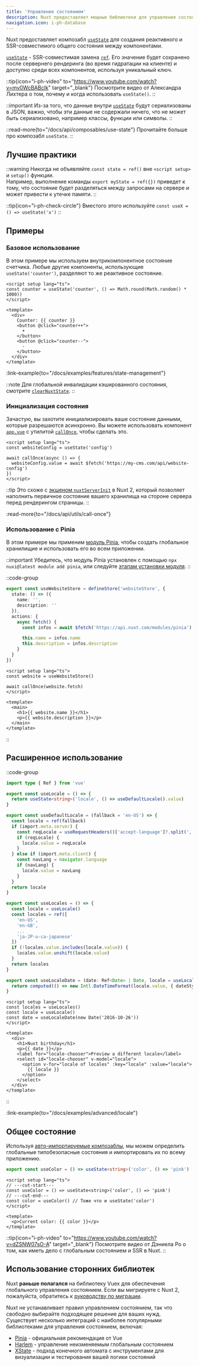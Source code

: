 ```yaml
---
title: 'Управление состоянием'
description: Nuxt предоставляет мощные библиотеки для управления состоянием и композабл useState для создания реактивного и SSR-совместимого общего состояния.
navigation.icon: i-ph-database
---
```


Nuxt предоставляет композабл [`useState`](/docs/api/composables/use-state) для создания реактивного и SSR-совместимого общего состояния между компонентами.

[`useState`](/docs/api/composables/use-state) - SSR-совместимая замена [`ref`](https://ru.vuejs.org/api/reactivity-core.html#ref). Его значение будет сохранено после сервернего рендеринга (во время гидратации на клиенте) и доступно среди всех компонентов, используя уникальный ключ.

::tip{icon="i-ph-video" to="https://www.youtube.com/watch?v=mv0WcBABcIk" target="_blank"}
Посмотрите видео от Александра Лихтера о том, почему и когда использовать `useState()`.
::

::important
Из-за того, что данные внутри [`useState`](/docs/api/composables/use-state) будут сериализованы в JSON, важно, чтобы эти данные не содержали ничего, что не может быть сериализовано, например классы, функции или символы.
::

::read-more{to="/docs/api/composables/use-state"}
Прочитайте больше про композабл `useState`.
::

## Лучшие практики

::warning
Никогда не объявляйте `const state = ref()` вне `<script setup>` и `setup()` функции.<br>
Например, выполнение команды `export myState = ref({})` приведет к тому, что состояние будет разделяться между запросами на сервере и может привести к утечке памяти.
::

::tip{icon="i-ph-check-circle"}
Вместого этого используйте `const useX = () => useState('x')`
::

## Примеры

### Базовое использование

В этом примере мы используем внутрикомпонентное состояние счетчика. Любые другие компоненты, использующие `useState('counter')`, разделяют то же реактивное состояние.

```vue twoslash [app.vue]
<script setup lang="ts">
const counter = useState('counter', () => Math.round(Math.random() * 1000))
</script>

<template>
  <div>
    Counter: {{ counter }}
    <button @click="counter++">
      +
    </button>
    <button @click="counter--">
      -
    </button>
  </div>
</template>
```

:link-example{to="/docs/examples/features/state-management"}

::note
Для глобальной инвалидации кэшированного состояния, смотрите [`clearNuxtState`](/docs/api/utils/clear-nuxt-state).
::

### Инициализация состояния

Зачастую, вы захотите инициализировать ваше состояние данными, которые разрешаются асинхронно. Вы можете использовать компонент [`app.vue`](/docs/guide/directory-structure/app) с утилитой [`callOnce`](/docs/api/utils/call-once), чтобы сделать это.

```vue twoslash [app.vue]
<script setup lang="ts">
const websiteConfig = useState('config')

await callOnce(async () => {
  websiteConfig.value = await $fetch('https://my-cms.com/api/website-config')
})
</script>
```

::tip
Это схоже с [экшеном `nuxtServerInit`](https://v2.nuxt.com/docs/directory-structure/store/#the-nuxtserverinit-action) в Nuxt 2, который позволяет наполнить первичное состояние вашего хранилища на стороне сервера перед рендерингом страницы.
::

:read-more{to="/docs/api/utils/call-once"}

### Использование с Pinia

В этом примере мы применим [модуль Pinia](/modules/pinia), чтобы создать глобальное хранилищие и использовать его во всем приложении.

::important
Убедитесь, что модуль Pinia установлен с помощью `npx nuxi@latest module add pinia`, или следуйте [этапам установки модуля](https://pinia.vuejs.org/ssr/nuxt.html#Installation).
::

::code-group
```ts [stores/website.ts]
export const useWebsiteStore = defineStore('websiteStore', {
  state: () => ({
    name: '',
    description: ''
  }),
  actions: {
    async fetch() {
      const infos = await $fetch('https://api.nuxt.com/modules/pinia')

      this.name = infos.name
      this.description = infos.description
    }
  }
})
```
```vue [app.vue]
<script setup lang="ts">
const website = useWebsiteStore()

await callOnce(website.fetch)
</script>

<template>
  <main>
    <h1>{{ website.name }}</h1>
    <p>{{ website.description }}</p>
  </main>
</template>
```
::

## Расширенное использование

::code-group
```ts [composables/locale.ts]
import type { Ref } from 'vue'

export const useLocale = () => {
  return useState<string>('locale', () => useDefaultLocale().value)
}

export const useDefaultLocale = (fallback = 'en-US') => {
  const locale = ref(fallback)
  if (import.meta.server) {
    const reqLocale = useRequestHeaders()['accept-language']?.split(',')[0]
    if (reqLocale) {
      locale.value = reqLocale
    }
  } else if (import.meta.client) {
    const navLang = navigator.language
    if (navLang) {
      locale.value = navLang
    }
  }
  return locale
}

export const useLocales = () => {
  const locale = useLocale()
  const locales = ref([
    'en-US',
    'en-GB',
    ...
    'ja-JP-u-ca-japanese'
  ])
  if (!locales.value.includes(locale.value)) {
    locales.value.unshift(locale.value)
  }
  return locales
}

export const useLocaleDate = (date: Ref<Date> | Date, locale = useLocale()) => {
  return computed(() => new Intl.DateTimeFormat(locale.value, { dateStyle: 'full' }).format(unref(date)))
}
```

```vue [app.vue]
<script setup lang="ts">
const locales = useLocales()
const locale = useLocale()
const date = useLocaleDate(new Date('2016-10-26'))
</script>

<template>
  <div>
    <h1>Nuxt birthday</h1>
    <p>{{ date }}</p>
    <label for="locale-chooser">Preview a different locale</label>
    <select id="locale-chooser" v-model="locale">
      <option v-for="locale of locales" :key="locale" :value="locale">
        {{ locale }}
      </option>
    </select>
  </div>
</template>
```
::

:link-example{to="/docs/examples/advanced/locale"}

## Общее состояние

Используя [авто-импортируемые композаблы](/docs/guide/directory-structure/composables), мы можем определить глобальные типобезопасные состояния и импортировать их по всему приложению.

```ts twoslash [composables/states.ts]
export const useColor = () => useState<string>('color', () => 'pink')
```

```vue [app.vue]
<script setup lang="ts">
// ---cut-start---
const useColor = () => useState<string>('color', () => 'pink')
// ---cut-end---
const color = useColor() // Тоже что и useState('color')
</script>

<template>
  <p>Current color: {{ color }}</p>
</template>
```

::tip{icon="i-ph-video" to="https://www.youtube.com/watch?v=dZSNW07sO-A" target="_blank"}
Посмотрите видео от Дэниела Ро о том, как иметь дело с глобальным состоянием и SSR в Nuxt.
::

## Использование сторонних библиотек

Nuxt **раньше полагался** на библиотеку Vuex для обеспечения глобального управления состоянием. Если вы мигрируете с Nuxt 2, пожалуйста, обратитесь к [руководству по миграции](/docs/migration/configuration#vuex).

Nuxt не устанавливает правил управлением состоянием, так что свободно выбирайте подходящее решение для ваших нужд. Существует несколько интеграций с наиболее популярными библиотеками для управления состоянием, включая:

- [Pinia](/modules/pinia) - официальная рекомендация от Vue
- [Harlem](/modules/harlem) - управление неизменяемым глобальным состоянием
- [XState](/modules/xstate) - подход конечного автомата с инструментами для визуализации и тестирования вашей логики состояний
